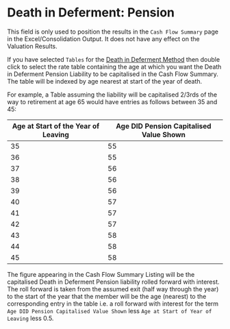 # Death in Deferment: Pension

This field is only used to position the results in the `Cash Flow
Summary` page in the Excel/Consolidation Output. It does not have any
effect on the Valuation Results.

If you have selected `Tables` for the [Death in Deferment
Method](actives_basis+didmethod.md) then double click to select the
rate table containing the age at which you want the Death in Deferment
Pension Liability to be capitalised in the Cash Flow Summary. The table
will be indexed by age nearest at start of the year of death.

For example, a Table assuming the liability will be capitalised 2/3rds
of the way to retirement at age 65 would have entries as follows between
35 and 45:

Age at Start of the Year of Leaving | Age DID Pension Capitalised Value Shown
------------------------------------|----------------------------------------
35 | 55
36 | 55
37 | 56 
38 | 56
39 | 56
40 | 57
41 | 57
42 | 57
43 | 58
44 | 58
45 | 58


The figure appearing in the Cash Flow Summary Listing will be the
capitalised Death in Deferment Pension liability rolled forward with
interest. The roll forward is taken from the assumed exit (half way
through the year) to the start of the year that the member will be the
age (nearest) to the corresponding entry in the table i.e. a roll forward
with interest for the term `Age DID Pension Capitalised Value Shown`
less `Age at Start of Year of Leaving` less 0.5.
